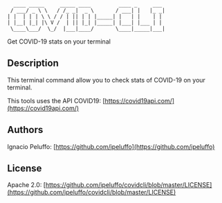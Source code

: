 ```
  ____ _____     _____ ____         ____ _     ___
 / ___/ _ \ \   / /_ _|  _ \       / ___| |   |_ _|
| |  | | | \ \ / / | || | | |_____| |   | |    | |
| |__| |_| |\ V /  | || |_| |_____| |___| |___ | |
 \____\___/  \_/  |___|____/       \____|_____|___|
```

Get COVID-19 stats on your terminal

## Description
This terminal command allow you to check stats of COVID-19 on your terminal.

This tools uses the API COVID19: [https://covid19api.com/](https://covid19api.com/)

## Authors
Ignacio Peluffo: [https://github.com/ipeluffo](https://github.com/ipeluffo)

## License
Apache 2.0: [https://github.com/ipeluffo/covidcli/blob/master/LICENSE](https://github.com/ipeluffo/covidcli/blob/master/LICENSE)
